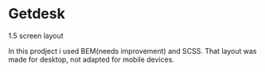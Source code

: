 # Getdesk
1.5 screen layout

In this prodject i used BEM(needs improvement) and SCSS. That layout was made for desktop, not adapted for mobile devices.
